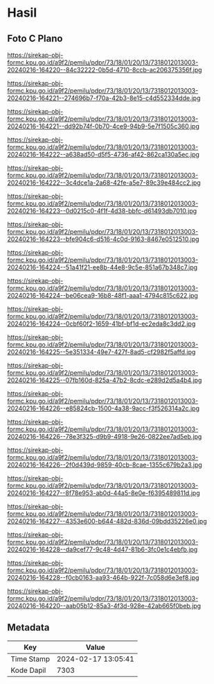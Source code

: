 # Hasil

## Foto C Plano

https://sirekap-obj-formc.kpu.go.id/a9f2/pemilu/pdpr/73/18/01/20/13/7318012013003-20240216-164220--84c32222-0b5d-4710-8ccb-ac206375356f.jpg

https://sirekap-obj-formc.kpu.go.id/a9f2/pemilu/pdpr/73/18/01/20/13/7318012013003-20240216-164221--274696b7-f70a-42b3-8e15-c4d552334dde.jpg

https://sirekap-obj-formc.kpu.go.id/a9f2/pemilu/pdpr/73/18/01/20/13/7318012013003-20240216-164221--dd92b74f-0b70-4ce9-94b9-5e7f1505c360.jpg

https://sirekap-obj-formc.kpu.go.id/a9f2/pemilu/pdpr/73/18/01/20/13/7318012013003-20240216-164222--a638ad50-d5f5-4736-af42-862ca130a5ec.jpg

https://sirekap-obj-formc.kpu.go.id/a9f2/pemilu/pdpr/73/18/01/20/13/7318012013003-20240216-164222--3c4dce1a-2a68-42fe-a5e7-89c39e484cc2.jpg

https://sirekap-obj-formc.kpu.go.id/a9f2/pemilu/pdpr/73/18/01/20/13/7318012013003-20240216-164223--0d0215c0-4f1f-4d38-bbfc-d61493db7010.jpg

https://sirekap-obj-formc.kpu.go.id/a9f2/pemilu/pdpr/73/18/01/20/13/7318012013003-20240216-164223--bfe904c6-d516-4c0d-9163-8467e0512510.jpg

https://sirekap-obj-formc.kpu.go.id/a9f2/pemilu/pdpr/73/18/01/20/13/7318012013003-20240216-164224--51a41f21-ee8b-44e8-9c5e-851a67b348c7.jpg

https://sirekap-obj-formc.kpu.go.id/a9f2/pemilu/pdpr/73/18/01/20/13/7318012013003-20240216-164224--be06cea9-16b8-48f1-aaa1-4794c815c622.jpg

https://sirekap-obj-formc.kpu.go.id/a9f2/pemilu/pdpr/73/18/01/20/13/7318012013003-20240216-164224--0cbf60f2-1659-41bf-bf1d-ec2eda8c3dd2.jpg

https://sirekap-obj-formc.kpu.go.id/a9f2/pemilu/pdpr/73/18/01/20/13/7318012013003-20240216-164225--5e351334-49e7-427f-8ad5-cf2982f5affd.jpg

https://sirekap-obj-formc.kpu.go.id/a9f2/pemilu/pdpr/73/18/01/20/13/7318012013003-20240216-164225--07fb160d-825a-47b2-8cdc-e289d2d5a4b4.jpg

https://sirekap-obj-formc.kpu.go.id/a9f2/pemilu/pdpr/73/18/01/20/13/7318012013003-20240216-164226--e85824cb-1500-4a38-9acc-f3f526314a2c.jpg

https://sirekap-obj-formc.kpu.go.id/a9f2/pemilu/pdpr/73/18/01/20/13/7318012013003-20240216-164226--78e3f325-d9b9-4918-9e26-0822ee7ad5eb.jpg

https://sirekap-obj-formc.kpu.go.id/a9f2/pemilu/pdpr/73/18/01/20/13/7318012013003-20240216-164226--2f0d439d-9859-40cb-8cae-1355c679b2a3.jpg

https://sirekap-obj-formc.kpu.go.id/a9f2/pemilu/pdpr/73/18/01/20/13/7318012013003-20240216-164227--8f78e953-ab0d-44a5-8e0e-f6395489811d.jpg

https://sirekap-obj-formc.kpu.go.id/a9f2/pemilu/pdpr/73/18/01/20/13/7318012013003-20240216-164227--4353e600-b644-482d-836d-09bdd35226e0.jpg

https://sirekap-obj-formc.kpu.go.id/a9f2/pemilu/pdpr/73/18/01/20/13/7318012013003-20240216-164228--da9cef77-9c48-4d47-81b6-3fc0e1c4ebfb.jpg

https://sirekap-obj-formc.kpu.go.id/a9f2/pemilu/pdpr/73/18/01/20/13/7318012013003-20240216-164228--f0cb0163-aa93-464b-922f-7c058d6e3ef8.jpg

https://sirekap-obj-formc.kpu.go.id/a9f2/pemilu/pdpr/73/18/01/20/13/7318012013003-20240216-164220--aab05b12-85a3-4f3d-928e-42ab665f0beb.jpg


## Metadata

| Key        | Value               |
| ---------- | ------------------- |
| Time Stamp | 2024-02-17 13:05:41 |
| Kode Dapil | 7303                |



